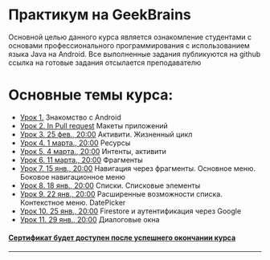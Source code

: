 # Практикум на GeekBrains
Основной целью данного курса является ознакомление студентами с основами профессионального программирования с использованием языка Java на Android.
Все выполненные задания публикуются на github ссылка на готовые задания отсылается преподавателю

# Основные темы курса:
* [Урок 1.](https://github.com/zurbaevi/Introduction-to-Android/tree/main/geekbrains/lesson1) Знакомство с Android
* [Урок 2. In Pull request](https://github.com/zurbaevi/Introduction-to-Android/pull/2) Макеты приложений
* [Урок 3. 25 фев., 20:00]() Активити. Жизненный цикл
* [Урок 4. 1 марта., 20:00]() Ресурсы
* [Урок 5. 4 марта., 20:00]() Интенты, активити
* [Урок 6. 11 марта., 20:00]() Фрагменты
* [Урок 7. 15 янв., 20:00]() Навигация через фрагменты. Основное меню. Боковое навигационное меню
* [Урок 8. 18 янв., 20:00]() Списки. Списковые элементы
* [Урок 9. 22 янв., 20:00]() Расширенные возможности списка. Контекстное меню. DatePicker
* [Урок 10. 25 янв., 20:00]() Firestore и аутентификация через Google
* [Урок 11. 29 янв., 20:00]() Диалоговые окна
#### [Сертификат будет доступен после успешнего окончании курса]()
____
